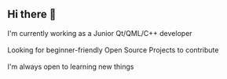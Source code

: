 ## Hi there 👋
I'm currently working as a Junior Qt/QML/C++ developer</br>
</br>
Looking for beginner-friendly Open Source Projects to contribute </br>
</br>
I'm always open to learning new things
